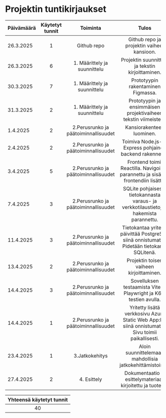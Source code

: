 # Projektin tuntikirjaukset

| Päivämäärä  | Käytetyt tunnit | Toiminta |  Tulos |
| :---  |     :---:      |     :---:      |     :---:      |
| 26.3.2025 | 1 | Github repo | Github repo ja projektin vaiheet kansioon. |
| 26.3.2025 | 6 | 1. Määrittely ja suunnittelu | Projektin suunnittelu ja tekstin kirjoittaminen. |
| 30.3.2025 | 7 | 1. Määrittely ja suunnittelu | Prototyypin rakentaminen Figmassa. |
| 31.3.2025 | 2 | 1. Määrittely ja suunnittelu | Prototyypin ja ensimmäisen projektivaiheen tekstin viimeistely. |
| 1.4.2025 | 2 | 2.Perusrunko ja päätoiminnallisuudet | Kansiorakenteen luominen. |
| 2.4.2025 | 2 | 2.Perusrunko ja päätoiminnallisuudet | Toimiva Node.js- ja Express pohjainen backend rakennettu.|
| 3.4.2025 | 5 | 2.Perusrunko ja päätoiminnallisuudet | Frontend toimii Reactilla. Navigointia parannettu ja sisältöä frontendiin lisätty. |
| 7.4.2025 | 3 | 2.Perusrunko ja päätoiminnallisuudet | SQLite pohjaisesta tietokannasta varaus- ja verkkotilaustietojen hakemista parannettu. |
| 11.4.2025 | 3 | 2.Perusrunko ja päätoiminnallisuudet | Tietokantaa yritetty päivittää PostgreSQL siinä onnistumatta. Pidetään tietokanta SQLitenä. |
| 13.4.2025 | 2 | 2.Perusrunko ja päätoiminnallisuudet | Projektin toisen vaiheen kirjoittaminen. |
| 14.4.2025 | 3 | 2.Perusrunko ja päätoiminnallisuudet | Sovelluksen testaamista Vitest, Playwright ja K6 -testien avulla. |
| 14.4.2025 | 1 | 2.Perusrunko ja päätoiminnallisuudet |  Yritetty lisätä verkkosivu Azure Static Web App:ksi siinä onnistumatta. Sivu toimii paikallisesti. |
| 23.4.2025 | 1 | 3.Jatkokehitys |  Aloin suunnittelemaan mahdollisia jatkokehittämistoimia. |
| 27.4.2025 | 2 | 4. Esittely | Dokumentaatio ja esittelymateriaali kirjoitettu ja tuotettu. |


| Yhteensä käytetyt tunnit |
|     :---:      |
| 40 |